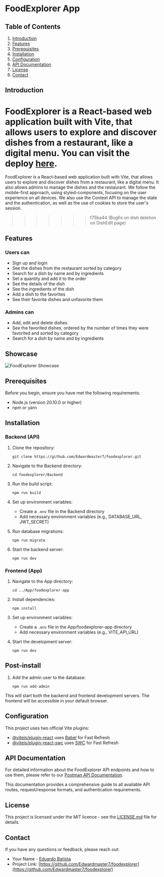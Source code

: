 # FoodExplorer App

## Table of Contents
1. [Introduction](#introduction)
2. [Features](#features)
3. [Prerequisites](#prerequisites)
4. [Installation](#installation)
5. [Configuration](#configuration)
6. [API Documentation](#api-documentation)
7. [License](#license)
8. [Contact](#contact)

## Introduction

FoodExplorer is a React-based web application built with Vite, that allows users to explore and discover dishes from a restaurant, like a digital menu. You can visit the deploy [here](https://foodexplorer-prod.netlify.app).
=======
FoodExplorer is a React-based web application built with Vite, that allows users to explore and discover dishes from a restaurant, like a digital menu. It also allows admins to manage the dishes and the restaurant. We follow the mobile-first approach, using styled-components, focusing on the user experience on all devices. We also use the Context API to manage the state and the authentication, as well as the use of cookies to store the user's session. 
>>>>>>> f75ba44 (Bugfix on dish deletion on DishEdit page)

## Features

### Users can
- Sign up and login
- See the dishes from the restaurant sorted by category
- Search for a dish by name and by ingredients
- Set a quantity and add it to the order
- See the details of the dish
- See the ingredients of the dish
- Add a dish to the favorites
- See their favorite dishes and unfavorite them

### Admins can
- Add, edit and delete dishes
- See the favorited dishes, ordered by the number of times they were favorited and sorted by category
- Search for a dish by name and by ingredients

## Showcase

![FoodExplorer Showcase](./showcase.gif)

## Prerequisites

Before you begin, ensure you have met the following requirements:

- Node.js (version 20.10.0 or higher)
- npm or yarn

## Installation

### Backend (API)

1. Clone the repository:
   ```
   git clone https://github.com/Edwardmaster7/foodexplorer.git
   ```

2. Navigate to the Backend directory:
   ```
   cd foodexplorer/Backend
   ```

3. Run the build script:
   ```
   npm run build
   ```

4. Set up environment variables:
   - Create a `.env` file in the Backend directory
   - Add necessary environment variables (e.g., DATABASE_URL, JWT_SECRET)

5. Run database migrations:
   ```
   npm run migrate
   ```

6. Start the backend server:
   ```
   npm run dev
   ```

### Frontend (App)

1. Navigate to the App directory:
   ```
   cd ../App/foodexplorer-app
   ```

2. Install dependencies:
   ```
   npm install
   ```

3. Set up environment variables:
   - Create a `.env` file in the App/foodexplorer-app directory
   - Add necessary environment variables (e.g., VITE_API_URL)

4. Start the development server:
   ```
   npm run dev
   ```

## Post-install

1. Add the admin user to the database:
   ```
   npm run add-admin
   ```

This will start both the backend and frontend development servers. The frontend will be accessible in your default browser.

## Configuration

This project uses two official Vite plugins:

- [@vitejs/plugin-react](https://github.com/vitejs/vite-plugin-react/blob/main/packages/plugin-react/README.md) uses [Babel](https://babeljs.io/) for Fast Refresh
- [@vitejs/plugin-react-swc](https://github.com/vitejs/vite-plugin-react-swc) uses [SWC](https://swc.rs/) for Fast Refresh

## API Documentation

For detailed information about the FoodExplorer API endpoints and how to use them, please refer to our [Postman API Documentation](https://documenter.getpostman.com/view/37660327/2sAY4rGRZG).

This documentation provides a comprehensive guide to all available API routes, request/response formats, and authentication requirements.

## License

This project is licensed under the MIT licence - see the [LICENSE.md](LICENSE.md) file for details.

## Contact

If you have any questions or feedback, please reach out:

- Your Name - [Eduardo Batista](mailto:eduardoobatista2002@hotmail.com)
- Project Link: [https://github.com/Edwardmaster7/foodexplorer](https://github.com/Edwardmaster7/foodexplorer)
